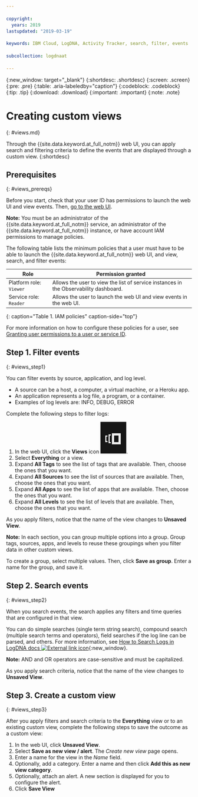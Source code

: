 ```yaml
---

copyright:
  years: 2019
lastupdated: "2019-03-19"

keywords: IBM Cloud, LogDNA, Activity Tracker, search, filter, events

subcollection: logdnaat

---
```


{:new_window: target="_blank"}
{:shortdesc: .shortdesc}
{:screen: .screen}
{:pre: .pre}
{:table: .aria-labeledby="caption"}
{:codeblock: .codeblock}
{:tip: .tip}
{:download: .download}
{:important: .important}
{:note: .note}


# Creating custom views
{: #views.md}

Through the {{site.data.keyword.at_full_notm}} web UI, you can apply search and filtering criteria to define the events that are displayed through a custom view.
{:shortdesc}


## Prerequisites
{: #views_prereqs}

Before you start, check that your user ID has permissions to launch the web UI and view events. Then, [go to the web UI](/docs/services/Activity-Tracker-with-LogDNA?topic=logdnaat-launch#launch).

**Note:** You must be an administrator of the {{site.data.keyword.at_full_notm}} service, an administrator of the {{site.data.keyword.at_full_notm}} instance, or have account IAM permissions to manage policies.

The following table lists the minimum policies that a user must have to be able to launch the {{site.data.keyword.at_full_notm}} web UI, and view, search, and filter events:

| Role                      | Permission granted            |
|---------------------------|-------------------------------|  
| Platform role: `Viewer`     | Allows the user to view the list of service instances in the Observability dashboard. |
| Service role: `Reader`      | Allows the user to launch the web UI and view events in the web UI.  |
{: caption="Table 1. IAM policies" caption-side="top"} 

For more information on how to configure these policies for a user, see [Granting user permissions to a user or service ID](/docs/services/Activity-Tracker-with-LogDNA?topic=logdnaat-iam_view_events#iam_view_events).



## Step 1. Filter events
{: #views_step1}

You can filter events by source, application, and log level. 

* A source can be a host, a computer, a virtual machine, or a Heroku app.
* An application represents a log file, a program, or a container.
* Examples of log levels are: INFO, DEBUG, ERROR

Complete the following steps to filter logs:

1. In the web UI, click the **Views** icon ![Configuration icon](images/views.png "Configuration icon").
2. Select **Everything** or a view.
3. Expand **All Tags** to see the list of tags that are available. Then, choose the ones that you want.
4. Expand **All Sources** to see the list of sources that are available. Then, choose the ones that you want.
5. Expand **All Apps** to see the list of apps that are available. Then, choose the ones that you want.
6. Expand **All Levels** to see the list of levels that are available. Then, choose the ones that you want.

As you apply filters, notice that the name of the view changes to **Unsaved View**.

**Note:** In each section, you can group multiple options into a group. Group tags, sources, apps, and levels to reuse these groupings when you filter data in other custom views.

To create a group, select multiple values. Then, click **Save as group**. Enter a name for the group, and save it.


## Step 2. Search events
{: #views_step2}

When you search events, the search applies any filters and time queries that are configured in that view.

You can do simple searches (single term string search), compound search (multiple search terms and operators), field searches if the log line can be parsed, and others. For more information, see [How to Search Logs in LogDNA docs ![External link icon](../../icons/launch-glyph.svg "External link icon")](https://docs.logdna.com/docs/search){:new_window}.

**Note:** AND and OR operators are case-sensitive and must be capitalized.

As you apply search criteria, notice that the name of the view changes to **Unsaved View**.



## Step 3. Create a custom view
{: #views_step3}

After you apply filters and search criteria to the **Everything** view or to an existing custom view, complete the following steps to save the outcome as a custom view:

1. In the web UI, click **Unsaved View**.
2. Select **Save as new view / alert**. The *Create new view* page opens.
3. Enter a name for the view in the *Name* field.
4. Optionally, add a category. Enter a name and then click **Add this as new view category**.
5. Optionally, attach an alert. A new section is displayed for you to configure the alert.
6. Click **Save View**




